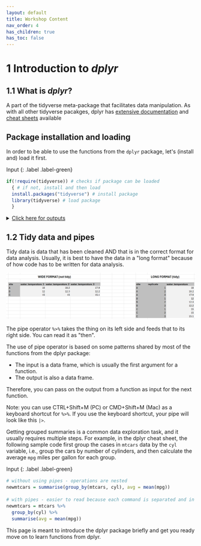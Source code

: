 ```yaml
---
layout: default
title: Workshop Content 
nav_order: 4
has_children: true
has_toc: false 
---
```


# 1 Introduction to *dplyr*

## 1.1 What is *dplyr*?

A part of the tidyverse meta-package that facilitates data manipulation.
As with all other tidyverse pacakges, dplyr has <a href="https://dplyr.tidyverse.org/" target="_blank">extensive documentation</a> and <a href="https://www.rstudio.com/wp-content/uploads/2015/02/data-wrangling-cheatsheet.pdf" target="_blank">cheat sheets</a> available


## Package installation and loading
In order to be able to use the functions from the `dplyr` package, let's (install and) load it first.

Input
{: .label .label-green}
```r
if(!require(tidyverse)) # checks if package can be loaded
  { # if not, install and then load
  install.packages("tidyverse") # install package
  library(tidyverse) # load package 
  }
```

<details>
	<summary><u>Click here for outputs</u></summary>
	<div style="border: thin grey 1px; background-color: #eeebee; padding:15px;">
		<p>If package already installed and can be loaded:</p>
	    <img style="margin-left:1px; margin-bottom:10px" src="images/load_tidyverse.png" />
	    <br/>
	    <p>If package not installed:</p>
	    <img style="margin-left:1px; margin-bottom:10px" src="images/load_tidyverse_installation.png" />
    </div>
</details>


## 1.2 Tidy data and pipes

Tidy data is data that has been cleaned AND that is in the correct format for data analysis. Usually, it is best to have the data in a "long format" because of how code has to be written for data analysis.

 <img src="content/images/tidy.png"/>


The pipe operator `%>%` takes the thing on its left side and feeds that to its right side. You can read it as "then".

The use of pipe operator is based on some patterns shared by most of the functions from the dplyr package:
* The input is a data frame, which is usually the first argument for a function.
* The output is also a data frame.  

Therefore, you can pass on the output from a function as input for the next function.


Note: you can use CTRL+Shift+M (PC) or CMD+Shift+M (Mac) as a keyboard shortcut for `%>%`. If you use the keyboard shortcut, your pipe will look like this `|>`.

Getting grouped summaries is a common data exploration task, and it usually requires multiple steps. For example, in the dplyr cheat sheet, the following sample code first group the cases in `mtcars` data by the `cyl` variable, i.e., group the cars by number of cylinders, and then calculate the average `mpg` miles per gallon for each group. 

Input
{: .label .label-green}
```r
# without using pipes - operations are nested
newmtcars = summarise(group_by(mtcars, cyl), avg = mean(mpg))

# with pipes - easier to read because each command is separated and in order
newmtcars = mtcars %>% 
  group_by(cyl) %>%
  summarise(avg = mean(mpg))


```


This page is meant to introduce the dplyr package briefly and get you ready move on to learn functions from dplyr.  

